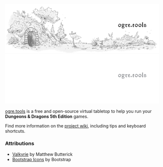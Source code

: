 ![Project Banner](extra/banner.png#gh-light-mode-only)
![Project Banner](extra/banner.dark.png#gh-dark-mode-only)

[ogre.tools](https://ogre.tools) is a free and open-source virtual tabletop to help you run your **Dungeons & Dragons 5th Edition** games.

Find more information on the [project wiki](https://github.com/samcf/ogre.tools/wiki), including tips and keyboard shortcuts.

### Attributions
- [Valkyrie](https://mbtype.com/fonts/valkyrie/) by Matthew Butterick
- [Bootstrap Icons](https://icons.getbootstrap.com/) by Bootstrap
